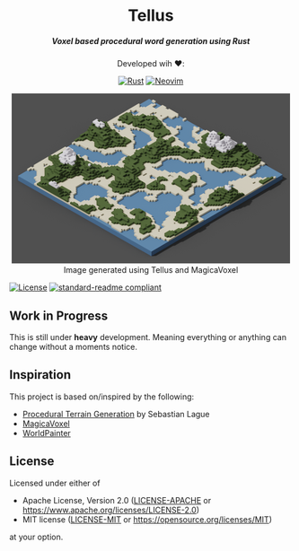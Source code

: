 <div align="center">

# Tellus
##### Voxel based procedural word generation using Rust

Developed wih :heart::

[![Rust](https://img.shields.io/badge/-rust-red?style=for-the-badge&logo=rust)](https://www.rust-lang.org/)
[![Neovim](https://img.shields.io/badge/Neovim%200.6+-green.svg?style=for-the-badge&logo=neovim)](https://neovim.io)

![Tellus](tellus.png)
<br />
Image generated using Tellus and MagicaVoxel
</div>

[![License](https://img.shields.io/badge/license-MIT%2FApache--2.0-informational?style=flat-square)](COPYRIGHT.md)
[![standard-readme compliant](https://img.shields.io/badge/readme%20style-standard-brightgreen.svg?style=flat-square)](https://github.com/RichardLitt/standard-readme)

## Work in Progress
This is still under **heavy** development. Meaning everything or anything can
change without a moments notice.

## Inspiration
This project is based on/inspired by the following:
 * [Procedural Terrain Generation](https://www.youtube.com/playlist?list=PLFt_AvWsXl0eBW2EiBtl_sxmDtSgZBxB3) by Sebastian Lague
 * [MagicaVoxel](https://ephtracy.github.io/)
 * [WorldPainter](https://www.worldpainter.net/)

## License

Licensed under either of

- Apache License, Version 2.0 ([LICENSE-APACHE](LICENSE-APACHE) or
  https://www.apache.org/licenses/LICENSE-2.0)
- MIT license ([LICENSE-MIT](LICENSE-MIT) or
  https://opensource.org/licenses/MIT)

at your option.
